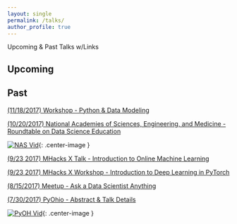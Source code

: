 ```yaml
---
layout: single
permalink: /talks/
author_profile: true
---
```


Upcoming & Past Talks w/Links

## Upcoming

## Past
[(11/18/2017) Workshop - Python & Data Modeling](https://www.meetup.com/Metis-Chicago-Data-Science/events/244672898/)  

[(10/20/2017) National Academies of Sciences, Engineering, and Medicine - Roundtable on Data Science Education](http://sites.nationalacademies.org/DEPS/BMSA/DEPS_178020)

[![NAS Vid](/assets/images/NAS.png?raw=true)](https://www.youtube.com/watch?v=Y--KerX_D4w "Roundtable on Postsecondary Data Science Education"){: .center-image }

[(9/23 2017) MHacks X Talk - Introduction to Online Machine Learning](https://mhacks.org/)

[(9/23 2017) MHacks X Workshop - Introduction to Deep Learning in PyTorch](https://mhacks.org/)

[(8/15/2017) Meetup - Ask a Data Scientist Anything](https://livestream.com/accounts/23925505/events/7615768)  

[(7/30/2017) PyOhio - Abstract & Talk Details](https://www.pyohio.org/schedule/presentation/295/)  

[![PyOH Vid](/assets/images/PyOH.png?raw=true)](https://youtu.be/PFGUOfPEtJM "Rapid Prototyping In Data Science With Big Data & Python"){: .center-image }
